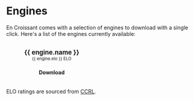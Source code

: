 <script setup>
import { data } from "./engines.data.js";

import {
  VPTeamPage,
  VPTeamPageTitle,
  VPTeamMembers
} from 'vitepress/theme'

</script>

# Engines

En Croissant comes with a selection of engines to download with a single click. Here's a list of the engines currently available:

<div class="grid">
  <div class="engine" v-for="engine in data" :key="engine.name">
    <div>
      <p class="title">{{ engine.name }}</p>
      <p class="elo">{{ engine.elo }} ELO</p>
    </div>
    <img :src="engine.image" />
    <a :href="engine.url">Download</a>
  </div>
</div>

ELO ratings are sourced from [CCRL](https://computerchess.org.uk/ccrl/4040/rating_list_all.html).

<style scoped>
  img {
    max-height: 150px;
  }
  .elo {
    font-size: 0.8em;
    font-weight: normal;
    color: var(--vp-c-text-2);
    margin-top: 0;
  }
  .grid {
    display: grid;
    grid-template-columns: 1fr 1fr;
    gap: 20px;
  }
  .engine {
    display: flex;
    flex-direction: column;
    align-items: center;
    font-weight: bold;
    background-color: var(--vp-c-bg-soft);
    border-radius: 12px;
    text-align: center;
  }
  .title {
    font-size: 1.2em;
    margin-bottom: 0;
  }
  a {
    margin-top: 10px;
    margin-bottom: 20px;
  }
</style>